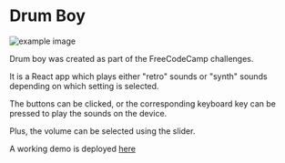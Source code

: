# Drum Boy

![example image](https://imgur.com/CuoOrra.png)

Drum boy was created as part of the FreeCodeCamp challenges.

It is a React app which plays either "retro" sounds or "synth" sounds depending on which setting is selected.

The buttons can be clicked, or the corresponding keyboard key can be pressed to play the sounds on the device.

Plus, the volume can be selected using the slider.

A working demo is deployed [here](https://drum-boy.netlify.app)